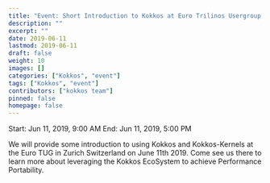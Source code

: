 ```yaml
---
title: "Event: Short Introduction to Kokkos at Euro Trilinos Usergroup Meeting"
description: ""
excerpt: ""
date: 2019-06-11
lastmod: 2019-06-11
draft: false
weight: 10
images: []
categories: ["Kokkos", "event"]
tags: ["Kokkos", "event"]
contributors: ["kokkos team"]
pinned: false
homepage: false
---
```


Start: Jun 11, 2019, 9:00 AM
End: Jun 11, 2019, 5:00 PM

We will provide some introduction to using Kokkos and Kokkos-Kernels at the Euro TUG in Zurich Switzerland on June 11th 2019. Come see us there to learn more about leveraging the Kokkos EcoSystem to achieve Performance Portability.